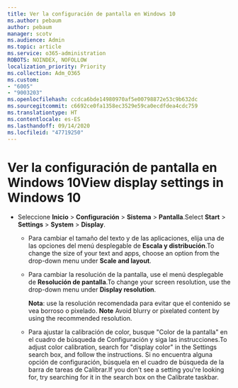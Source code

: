 ```yaml
---
title: Ver la configuración de pantalla en Windows 10
ms.author: pebaum
author: pebaum
manager: scotv
ms.audience: Admin
ms.topic: article
ms.service: o365-administration
ROBOTS: NOINDEX, NOFOLLOW
localization_priority: Priority
ms.collection: Adm_O365
ms.custom:
- "6005"
- "9003203"
ms.openlocfilehash: ccdca6bde14980970af5e00798872e53c9b632dc
ms.sourcegitcommit: c6692ce0fa1358ec3529e59ca0ecdfdea4cdc759
ms.translationtype: HT
ms.contentlocale: es-ES
ms.lasthandoff: 09/14/2020
ms.locfileid: "47719250"
---
```

# <a name="view-display-settings-in-windows-10"></a><span data-ttu-id="eed8a-102">Ver la configuración de pantalla en Windows 10</span><span class="sxs-lookup"><span data-stu-id="eed8a-102">View display settings in Windows 10</span></span>

- <span data-ttu-id="eed8a-103">Seleccione **Inicio**  > **Configuración**  > **Sistema** > **Pantalla**.</span><span class="sxs-lookup"><span data-stu-id="eed8a-103">Select **Start**  > **Settings**  > **System** > **Display**.</span></span>
    -  <span data-ttu-id="eed8a-104">Para cambiar el tamaño del texto y de las aplicaciones, elija una de las opciones del menú desplegable de **Escala y distribución**.</span><span class="sxs-lookup"><span data-stu-id="eed8a-104">To change the size of your text and apps, choose an option from the drop-down menu under  **Scale and layout**.</span></span>
    - <span data-ttu-id="eed8a-105">Para cambiar la resolución de la pantalla, use el menú desplegable de **Resolución de pantalla**.</span><span class="sxs-lookup"><span data-stu-id="eed8a-105">To change your screen resolution, use the drop-down menu under **Display resolution**.</span></span>
     
      <span data-ttu-id="eed8a-106">**Nota**: use la resolución recomendada para evitar que el contenido se vea borroso o pixelado. </span><span class="sxs-lookup"><span data-stu-id="eed8a-106">**Note** Avoid blurry or pixelated content by using the recommended resolution.</span></span>
    - <span data-ttu-id="eed8a-107">Para ajustar la calibración de color, busque "Color de la pantalla" en el cuadro de búsqueda de Configuración y siga las instrucciones.</span><span class="sxs-lookup"><span data-stu-id="eed8a-107">To adjust color calibration, search for "display color" in the Settings search box, and follow the instructions.</span></span> <span data-ttu-id="eed8a-108">Si no encuentra alguna opción de configuración, búsquela en el cuadro de búsqueda de la barra de tareas de Calibrar.</span><span class="sxs-lookup"><span data-stu-id="eed8a-108">If you don't see a setting you're looking for, try searching for it in the search box on the Calibrate taskbar.</span></span>